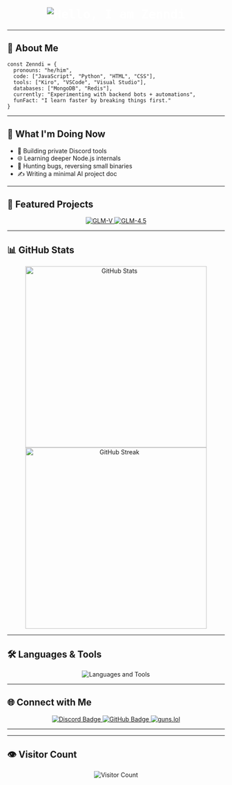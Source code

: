 <h1 align="center" style="color:#ffffff; font-weight:bold; font-family:'Fira Code', monospace;">
  <img src="https://readme-typing-svg.demolab.com?font=Fira+Code&duration=4000&pause=1500&color=ffffff&center=true&vCenter=true&width=600&height=50&lines=Hello%2C+I+am+Zenndi" alt="Hello, I am Zenndi" />
</h1>

---

## 🧠 About Me

```text
const Zenndi = {
  pronouns: "he/him",
  code: ["JavaScript", "Python", "HTML", "CSS"],
  tools: ["Kiro", "VSCode", "Visual Studio"],
  databases: ["MongoDB", "Redis"],
  currently: "Experimenting with backend bots + automations",
  funFact: "I learn faster by breaking things first."
}
```

---

## 💼 What I'm Doing Now

- 🔧 Building private Discord tools
- 🌐 Learning deeper Node.js internals
- 🐞 Hunting bugs, reversing small binaries
- ✍️ Writing a minimal AI project doc

---

## 🚀 Featured Projects

<p align="center">
  <a href="[https://github.com/zai-org/GLM-V]" target="_blank" rel="noopener noreferrer">
    <img src="https://github-readme-stats.vercel.app/api/pin/?username=zai-org&repo=GLM-V&theme=dark&hide_border=true&bg_color=000000" alt="GLM-V" />
  </a>
  <a href="https://github.com/zai-org/GLM-4.5" target="_blank" rel="noopener noreferrer">
    <img src="https://github-readme-stats.vercel.app/api/pin/?username=zai-org&repo=GLM-4.5&theme=dark&hide_border=true&bg_color=000000" alt="GLM-4.5" />
  </a>
</p>

---

## 📊 GitHub Stats

<p align="center">
  <img src="https://github-readme-stats.vercel.app/api?username=zenndi&show_icons=true&theme=dark&hide_border=true&bg_color=000000" width="420" alt="GitHub Stats" />
  <img src="https://streak-stats.demolab.com?user=zenndi&theme=dark&hide_border=true&background=000000&ring=4a76fc&fire=4a76fc" width="420" alt="GitHub Streak" />
</p>

---

## 🛠️ Languages & Tools

<p align="center">
  <img src="https://skillicons.dev/icons?i=js,python,html,css,redis,mongo,vscode,visualstudio,discord&theme=dark" alt="Languages and Tools" />
</p>

---

## 🌐 Connect with Me

<p align="center">
  <a href="https://discord.com/users/1235350793222361281" target="_blank" rel="noopener noreferrer">
    <img src="https://img.shields.io/badge/Discord-Zenndi%230000-5865F2?style=for-the-badge&logo=discord&logoColor=white" alt="Discord Badge" />
  </a>
  <a href="https://github.com/zenndi" target="_blank" rel="noopener noreferrer">
    <img src="https://img.shields.io/badge/GitHub-Zenndi-181717?style=for-the-badge&logo=github&logoColor=white" alt="GitHub Badge" />
  </a>
  <a href="https://guns.lol/zendi" target="_blank" rel="noopener noreferrer">
    <img src="https://img.shields.io/badge/guns.lol-Zenndi-FF69B4?style=for-the-badge&logo=target&logoColor=white" alt="guns.lol" />
  </a>
</p>

---

---

## 👁️ Visitor Count

<p align="center">
  <img src="https://count.getloli.com/get/@zenndi?theme=booru-vivi" alt="Visitor Count" />
</p>


